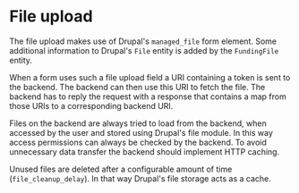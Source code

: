 # File upload

The file upload makes use of Drupal's `managed_file` form element. Some
additional information to Drupal's `File` entity is added by the
`FundingFile` entity.

When a form uses such a file upload field a URI containing a token is sent to
the backend. The backend can then use this URI to fetch the file. The backend
has to reply the request with a response that contains a map from those URIs to
a corresponding backend URI.

Files on the backend are always tried to load from the backend, when accessed by
the user and stored using Drupal's file module. In this way access permissions
can always be checked by the backend. To avoid unnecessary data transfer the
backend should implement HTTP caching.

Unused files are deleted after a configurable amount of time
(`file_cleanup_delay`). In that way Drupal's file storage acts as a cache.
